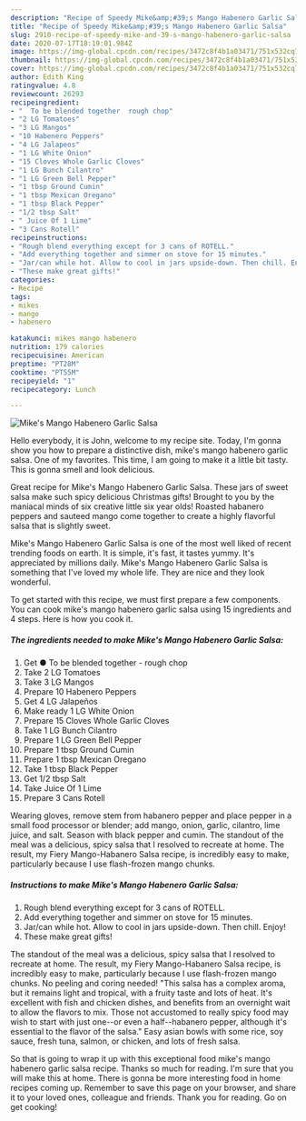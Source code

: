 ```yaml
---
description: "Recipe of Speedy Mike&amp;#39;s Mango Habenero Garlic Salsa"
title: "Recipe of Speedy Mike&amp;#39;s Mango Habenero Garlic Salsa"
slug: 2910-recipe-of-speedy-mike-and-39-s-mango-habenero-garlic-salsa
date: 2020-07-17T18:19:01.984Z
image: https://img-global.cpcdn.com/recipes/3472c8f4b1a03471/751x532cq70/mikes-mango-habenero-garlic-salsa-recipe-main-photo.jpg
thumbnail: https://img-global.cpcdn.com/recipes/3472c8f4b1a03471/751x532cq70/mikes-mango-habenero-garlic-salsa-recipe-main-photo.jpg
cover: https://img-global.cpcdn.com/recipes/3472c8f4b1a03471/751x532cq70/mikes-mango-habenero-garlic-salsa-recipe-main-photo.jpg
author: Edith King
ratingvalue: 4.8
reviewcount: 26293
recipeingredient:
- "  To be blended together  rough chop"
- "2 LG Tomatoes"
- "3 LG Mangos"
- "10 Habenero Peppers"
- "4 LG Jalapeos"
- "1 LG White Onion"
- "15 Cloves Whole Garlic Cloves"
- "1 LG Bunch Cilantro"
- "1 LG Green Bell Pepper"
- "1 tbsp Ground Cumin"
- "1 tbsp Mexican Oregano"
- "1 tbsp Black Pepper"
- "1/2 tbsp Salt"
- " Juice Of 1 Lime"
- "3 Cans Rotell"
recipeinstructions:
- "Rough blend everything except for 3 cans of ROTELL."
- "Add everything together and simmer on stove for 15 minutes."
- "Jar/can while hot. Allow to cool in jars upside-down. Then chill. Enjoy!"
- "These make great gifts!"
categories:
- Recipe
tags:
- mikes
- mango
- habenero

katakunci: mikes mango habenero 
nutrition: 179 calories
recipecuisine: American
preptime: "PT28M"
cooktime: "PT55M"
recipeyield: "1"
recipecategory: Lunch

---
```



![Mike&#39;s Mango Habenero Garlic Salsa](https://img-global.cpcdn.com/recipes/3472c8f4b1a03471/751x532cq70/mikes-mango-habenero-garlic-salsa-recipe-main-photo.jpg)

Hello everybody, it is John, welcome to my recipe site. Today, I'm gonna show you how to prepare a distinctive dish, mike&#39;s mango habenero garlic salsa. One of my favorites. This time, I am going to make it a little bit tasty. This is gonna smell and look delicious.

Great recipe for Mike&#39;s Mango Habenero Garlic Salsa. These jars of sweet salsa make such spicy delicious Christmas gifts! Brought to you by the maniacal minds of six creative little six year olds! Roasted habanero peppers and sauteed mango come together to create a highly flavorful salsa that is slightly sweet.

Mike&#39;s Mango Habenero Garlic Salsa is one of the most well liked of recent trending foods on earth. It is simple, it's fast, it tastes yummy. It's appreciated by millions daily. Mike&#39;s Mango Habenero Garlic Salsa is something that I've loved my whole life. They are nice and they look wonderful.


To get started with this recipe, we must first prepare a few components. You can cook mike&#39;s mango habenero garlic salsa using 15 ingredients and 4 steps. Here is how you cook it.

<!--inarticleads1-->

##### The ingredients needed to make Mike&#39;s Mango Habenero Garlic Salsa:

1. Get  ● To be blended together - rough chop
1. Take 2 LG Tomatoes
1. Take 3 LG Mangos
1. Prepare 10 Habenero Peppers
1. Get 4 LG Jalapeños
1. Make ready 1 LG White Onion
1. Prepare 15 Cloves Whole Garlic Cloves
1. Take 1 LG Bunch Cilantro
1. Prepare 1 LG Green Bell Pepper
1. Prepare 1 tbsp Ground Cumin
1. Prepare 1 tbsp Mexican Oregano
1. Take 1 tbsp Black Pepper
1. Get 1/2 tbsp Salt
1. Take  Juice Of 1 Lime
1. Prepare 3 Cans Rotell


Wearing gloves, remove stem from habanero pepper and place pepper in a small food processor or blender; add mango, onion, garlic, cilantro, lime juice, and salt. Season with black pepper and cumin. The standout of the meal was a delicious, spicy salsa that I resolved to recreate at home. The result, my Fiery Mango-Habanero Salsa recipe, is incredibly easy to make, particularly because I use flash-frozen mango chunks. 

<!--inarticleads2-->

##### Instructions to make Mike&#39;s Mango Habenero Garlic Salsa:

1. Rough blend everything except for 3 cans of ROTELL.
1. Add everything together and simmer on stove for 15 minutes.
1. Jar/can while hot. Allow to cool in jars upside-down. Then chill. Enjoy!
1. These make great gifts!


The standout of the meal was a delicious, spicy salsa that I resolved to recreate at home. The result, my Fiery Mango-Habanero Salsa recipe, is incredibly easy to make, particularly because I use flash-frozen mango chunks. No peeling and coring needed! &#34;This salsa has a complex aroma, but it remains light and tropical, with a fruity taste and lots of heat. It&#39;s excellent with fish and chicken dishes, and benefits from an overnight wait to allow the flavors to mix. Those not accustomed to really spicy food may wish to start with just one--or even a half--habanero pepper, although it&#39;s essential to the flavor of the salsa.&#34; Easy asian bowls with some rice, soy sauce, fresh tuna, salmon, or chicken, and lots of fresh salsa. 

So that is going to wrap it up with this exceptional food mike&#39;s mango habenero garlic salsa recipe. Thanks so much for reading. I'm sure that you will make this at home. There is gonna be more interesting food in home recipes coming up. Remember to save this page on your browser, and share it to your loved ones, colleague and friends. Thank you for reading. Go on get cooking!
